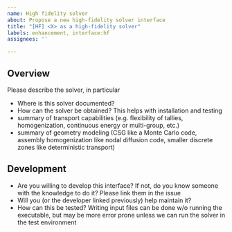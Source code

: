 ```yaml
---
name: High fidelity solver
about: Propose a new high-fidelity solver interface
title: "[HF] <X> as a high-fidelity solver"
labels: enhancement, interface:hf
assignees: ''

---
```


## Overview
Please describe the solver, in particular

- Where is this solver documented?
- How can the solver be obtained? This helps with installation and testing
- summary of transport capabilities (e.g. flexibility of tallies, homogenization, continuous energy or multi-group, etc.)
- summary of geometry modeling (CSG like a Monte Carlo code, assembly homogenization like nodal diffusion code, smaller discrete zones like deterministic transport)

## Development

- Are you willing to develop this interface? If not, do you know someone with the knowledge to do it? Please link them in the issue
- Will you (or the developer linked previously) help maintain it?
- How can this be tested? Writing input files can be done w/o running the executable, but may be more error prone unless we can run the solver in the test environment
